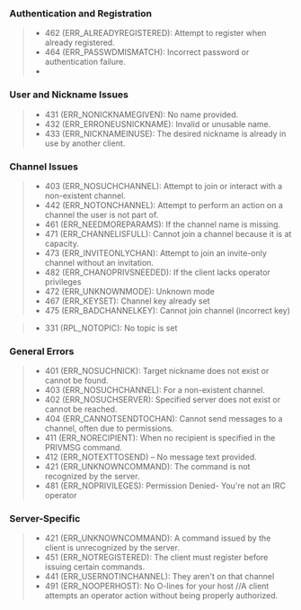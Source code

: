 ### Authentication and Registration
> - 462 (ERR_ALREADYREGISTERED): Attempt to register when already registered.
> - 464 (ERR_PASSWDMISMATCH): Incorrect password or authentication failure.
> - 

### User and Nickname Issues
> - 431 (ERR_NONICKNAMEGIVEN): No name provided.
> - 432 (ERR_ERRONEUSNICKNAME): Invalid or unusable name. 
> - 433 (ERR_NICKNAMEINUSE): The desired nickname is already in use by another client.

### Channel Issues
> - 403 (ERR_NOSUCHCHANNEL): Attempt to join or interact with a non-existent channel.
> - 442 (ERR_NOTONCHANNEL): Attempt to perform an action on a channel the user is not part of.
> - 461 (ERR_NEEDMOREPARAMS): If the channel name is missing.
> - 471 (ERR_CHANNELISFULL): Cannot join a channel because it is at capacity.
> - 473 (ERR_INVITEONLYCHAN): Attempt to join an invite-only channel without an invitation.
> - 482 (ERR_CHANOPRIVSNEEDED): If the client lacks operator privileges
> - 472 (ERR_UNKNOWNMODE): Unknown mode
> - 467 (ERR_KEYSET): Channel key already set
> - 475 (ERR_BADCHANNELKEY): Cannot join channel (incorrect key)
<!-- > - 477 (ERR_NOCHANMODES): Channel does not support modes -->
<!-- > - 324 (RPL_CHANNELMODEIS): <channel> <modes> <mode parameters> //Reply to a MODE command showing the current channel modes. -->
> - 331 (RPL_NOTOPIC): No topic is set
<!-- > - 332 (RPL_TOPIC): <channel> :<topic> //Reply to a TOPIC command showing the current channel topic -->

### General Errors
> - 401 (ERR_NOSUCHNICK): Target nickname does not exist or cannot be found.
> - 403 (ERR_NOSUCHCHANNEL): For a non-existent channel.
> - 402 (ERR_NOSUCHSERVER): Specified server does not exist or cannot be reached.
> - 404 (ERR_CANNOTSENDTOCHAN): Cannot send messages to a channel, often due to permissions.
> - 411 (ERR_NORECIPIENT): When no recipient is specified in the PRIVMSG command.
> - 412 (ERR_NOTEXTTOSEND) – No message text provided.
> - 421 (ERR_UNKNOWNCOMMAND): The command is not recognized by the server.
> - 481 (ERR_NOPRIVILEGES): Permission Denied- You're not an IRC operator

### Server-Specific
> - 421 (ERR_UNKNOWNCOMMAND): A command issued by the client is unrecognized by the server.
> - 451 (ERR_NOTREGISTERED): The client must register before issuing certain commands.
> - 441 (ERR_USERNOTINCHANNEL): They aren't on that channel
> - 491 (ERR_NOOPERHOST): No O-lines for your host //A client attempts an operator action without being properly authorized.
